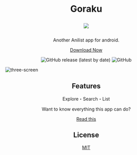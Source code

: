<h1 align="center">
  Goraku
  <p align="center">
    <a href="https://ko-fi.com/C0C7C2AUX">
      <img src="https://ko-fi.com/img/githubbutton_sm.svg" align="center" />
    </a>
  <p>
</h1>

<p align="center">
  Another Anilist app for android.
</p>
<a href="https://github.com/SmashinFries/Goraku/releases">
  <p align="center">
    Download Now
  </p>
</a>
<div align="center">
  <img alt="GitHub release (latest by date)" src="https://img.shields.io/github/v/release/smashinfries/goraku?style=for-the-badge">
  <img alt="GitHub" src="https://img.shields.io/github/license/smashinfries/goraku?style=for-the-badge">
</div>

![three-screen](https://user-images.githubusercontent.com/23146338/163063958-36931ab8-a017-47e2-9703-9912969550a2.png)

<div align="center">
  <h2>Features</h2>
  <p>Explore・Search・List</p>
  <p>Want to know everything this app can do?</p>
  <a href="https://github.com/SmashinFries/Goraku/blob/master/FEATURES.md">Read this</a>
</div>

<div align="center">
  <h2>License</h2>
  <a href="https://github.com/SmashinFries/Goraku/blob/master/LICENSE">MIT</a>
</div>
